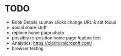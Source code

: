 # TODO

- Book Details subnav clicks change URL & set focus
- social share stuff
- replace home page photo
- possibly re-position home page feature text
- Analytics: https://clarity.microsoft.com/
- browser testing
